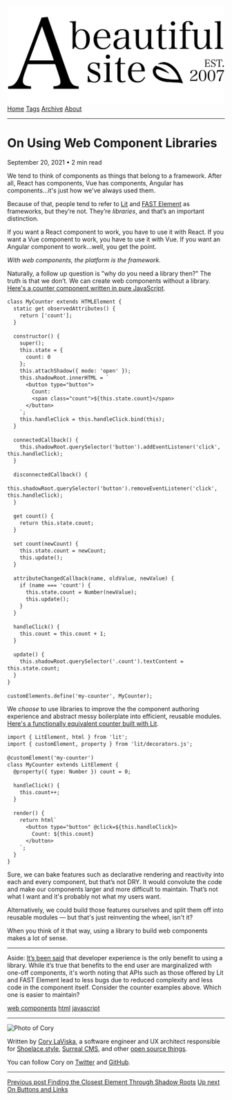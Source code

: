 <a href="../../index.html" class="header-link"><img src="../../images/logos/wordmark.svg" alt="A Beautiful Site" class="wordmark" /></a> <a href="../../index.html" class="nav-item">Home</a> <a href="../../tags/index.html" class="nav-item">Tags</a> <a href="../index.html" class="nav-item">Archive</a> <a href="../../about/index.html" class="nav-item">About</a>

------------------------------------------------------------------------

On Using Web Component Libraries
================================

September 20, 2021 • 2 min read

We tend to think of components as things that belong to a framework. After all, React has components, Vue has components, Angular has components…it's just how we've always used them.

Because of that, people tend to refer to [Lit](https://lit.dev/) and [FAST Element](https://www.fast.design/docs/fast-element/getting-started/) as frameworks, but they’re not. They’re *libraries*, and that’s an important distinction.

If you want a React component to work, you have to use it with React. If you want a Vue component to work, you have to use it with Vue. If you want an Angular component to work…well, you get the point.

*With web components, the platform is the framework.*

Naturally, a follow up question is "why do you need a library then?" The truth is that we don’t. We can create web components without a library. [Here's a counter component written in pure JavaScript](https://codepen.io/claviska/pen/abwGLPm?editors=0010).

    class MyCounter extends HTMLElement {
      static get observedAttributes() {
        return ['count'];
      }

      constructor() {
        super();
        this.state = {
          count: 0
        };
        this.attachShadow({ mode: 'open' });
        this.shadowRoot.innerHTML = `
          <button type="button">
            Count:
            <span class="count">${this.state.count}</span>
          </button>
        `;
        this.handleClick = this.handleClick.bind(this);
      }

      connectedCallback() {
        this.shadowRoot.querySelector('button').addEventListener('click', this.handleClick);
      }

      disconnectedCallback() {
        this.shadowRoot.querySelector('button').removeEventListener('click', this.handleClick);
      }

      get count() {
        return this.state.count;
      }

      set count(newCount) {
        this.state.count = newCount;
        this.update();
      }

      attributeChangedCallback(name, oldValue, newValue) {
        if (name === 'count') {
          this.state.count = Number(newValue);
          this.update();
        }
      }

      handleClick() {
        this.count = this.count + 1;
      }

      update() {
        this.shadowRoot.querySelector('.count').textContent = this.state.count;
      }
    }

    customElements.define('my-counter', MyCounter);

We *choose* to use libraries to improve the the component authoring experience and abstract messy boilerplate into efficient, reusable modules. [Here's a functionally equivalent counter built with Lit](https://codepen.io/claviska/pen/LYLmzKL?editors=0010).

    import { LitElement, html } from 'lit';
    import { customElement, property } from 'lit/decorators.js';

    @customElement('my-counter')
    class MyCounter extends LitElement {
      @property({ type: Number }) count = 0;

      handleClick() {
        this.count++;
      }

      render() {
        return html`
          <button type="button" @click=${this.handleClick}>
            Count: ${this.count}
          </button>
        `;
      }
    }

Sure, we can bake features such as declarative rendering and reactivity into each and every component, but that’s not DRY. It would convolute the code and make our components larger and more difficult to maintain. That’s not what I want and it's probably not what my users want.

Alternatively, we could build those features ourselves and split them off into reusable modules — but that's just reinventing the wheel, isn't it?

When you think of it that way, using a library to build web components makes a lot of sense.

------------------------------------------------------------------------

<span class="small"></span>

Aside: [It’s been said](https://twitter.com/evanplaice/status/1420922358534049804?s=20) that developer experience is the only benefit to using a library. While it’s true that benefits to the end user are marginalized with one-off components, it's worth noting that APIs such as those offered by Lit and FAST Element lead to less bugs due to reduced complexity and less code in the component itself. Consider the counter examples above. Which one is easier to maintain?

<a href="../../tags/web%20components/index.html" class="post-tag">web components</a> <a href="../../tags/html/index.html" class="post-tag">html</a> <a href="../../tags/javascript/index.html" class="post-tag">javascript</a>

------------------------------------------------------------------------

<img src="http://0.gravatar.com/avatar/bf1b3b95fd5b096a3592247c29667b33?s=512" alt="Photo of Cory" class="avatar avatar-small" />

Written by [Cory LaViska](../../index-4.html), a software engineer and UX architect responsible for [Shoelace.style](https://shoelace.style/), [Surreal CMS](https://www.surrealcms.com/), and other [open source things](https://github.com/claviska).

You can follow Cory on [Twitter](https://twitter.com/bgooonz) and [GitHub](https://github.com/claviska).

------------------------------------------------------------------------

<a href="../finding-the-closest-element-through-shadow-roots/index.html" class="post-nav-previous"><span class="small">Previous post</span> Finding the Closest Element Through Shadow Roots</a> <a href="../on-buttons-and-links/index.html" class="post-nav-next"><span class="small">Up next</span> On Buttons and Links</a>
